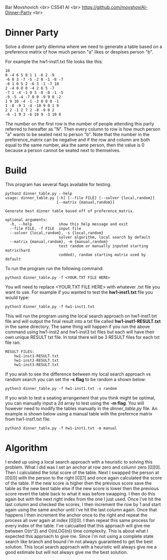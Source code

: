 Bar Movshovich <br\>
CS541 AI <br\>
https://github.com/movshov/AI-Dinner-Party <br\>

# Dinner Party
Solve a dinner party dilemma where we need to generate a table based on a preference matrix of how much person "a" likes or despises person "b". 

For example the hw1-inst1.txt file looks like this: 
```
10
0 -4 6 5 8 1 1 -6 2 -9
-6 0 3 -7 -5 -2 0 -1 -8 -7
-8 1 0 5 2 -6 3 -1 -7 10
2 -4 0 0 0 -4 2 6 5 -7
-7 1 -4 -1 0 3 -8 -8 -1 -5
-9 -5 -4 -7 0 0 -9 9 8 -2
1 9 10 -4 -1 -3 0 0 0 -1
1 -8 -9 1 -4 -10 9 0 1 9
2 2 -1 2 7 2 -8 -9 0 2
-6 -1 9 3 -6 10 9 -3 10 0
```
The number on the first row is the number of people attending this party referred to hereafter as "N". Then every column to row is how much person "a" wants to be seated next to person "b". Note that the number in the preference_matrix can be negative and if the row and column are both equal to the same number, aka the same person, then the value is 0 because a person cannot be seated next to themselves. 

# Build
This program has several flags available for testing. 
```
python3 dinner_table.py --help
usage: dinner_table.py [-h] [--file FILE] [--solver {local,random}]
                       [--matrix {manual,random}]

Generate best dinner table based off of preference_matrix.

optional arguments:
  -h, --help            show this help message and exit
  --file FILE, -f FILE  input file
  --solver {local,random}, -s {local,random}
                        solver algorithm, local search by default
  --matrix {manual,random}, -m {manual,random}
                        test random or manually inputed starting matrix(hard
                        codded), random starting matrix used by default
```

To run the program run the following command: 
```
python3 dinner_table.py -f <YOUR.TXT FILE HERE>
```
You will need to replace <YOUR.TXT FILE HERE> with whatever .txt file you want to use.
For example if you wanted to test the **hw1-inst1.txt** file you would type: 
```
python3 dinner_table.py -f hw1-inst1.txt
```
This will run the program using the local search approach on hw1-inst1.txt file and will output the final result into a txt file called **hw1-inst1-RESULT.txt** in the same directory. The same thing will happen if you run the above command using hw1-inst2 and hw1-inst3 txt files but each will have their own unique RESULT txt file. In total there will be 3 RESULT files for each txt file ran.
```
RESULT FILES:
    hw1-inst1-RESULT.txt
    hw1-inst2-RESULT.txt
    hw1-inst3-RESULT.txt
```

If you wish to see the difference between my local search approach vs random search you can set the **-s flag** to be random a shown below: 
```
python3 dinner_table.py -f hw1-inst1.txt -s random
```
If you wish to test a seating arrangement that you think might be optimal, you can manually input a 2d array to test using the **-m flag**. You will however need to modify the tables manually in the _dinner_table.py_ file. An example is shown below using a manual table with the prefernce matrix from hw1-inst1.txt file: 
```
python3 dinner_table.py -f hw1-inst1.txt -m manual
```
# Algorithm
I ended up using a local search approach with a heuristic to solving this problem. What I did was I set an anchor at row zero and column zero [0][0]. Then I calculated the total score of the table. Next I swapped the person at [0][0] with the person to the right [0][1] and once again calculated the score of the table. If the new score is higher then the previous score save the table as the new best table else if the new score is lower then the previous score revert the table back to what it was before swapping. I then do this again but with the next right index from the one I just used. Once i've hit the last column and checked the scores, I then increment the row by 1 and start again using the same anchor until i've hit the last column again. Once that happens I then increment the anchor once to the right and repeat the process all over again at index [0][0]. I then repeat this same process for every index of the table. I've calcualted that this approach will give me between O(n^2) and O(nLOG(n)) time complexity. This is about what I expected this approach to give me. Since i'm not using a complete state search like branch and bound i'm not always guaranteed to get the best solution. This local search approach with a heuristic will always give me a good estimate but will not always give me the best solution.   
